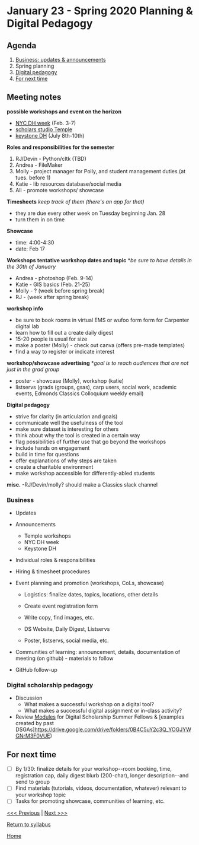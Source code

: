 #  January 23 - Spring 2020 Planning & Digital Pedagogy

## Agenda
1. [Business: updates & announcements](#meeting-notes)
2. Spring planning
2. [Digital pedagogy](#digital-scholarship-pedagogy)
3. [For next time](#for-next-time)

## Meeting notes

**possible workshops and event on the horizon**

- [NYC DH week](https://nycdh.org/dhweek/) (Feb. 3-7)
- [scholars studio Temple](https://sites.temple.edu/tudsc/)
- [keystone DH](http://keystonedh.network/2020/) (July 8th-10th)

**Roles and responsibilities for the semester**
1. RJ/Devin - Python/cltk (TBD)
2. Andrea - FileMaker
3. Molly - project manager for Polly, and student management duties (at tues. before 1)
4. Katie - lib resources database/social media
5. All - promote workshops/ showcase 


**Timesheets**
**keep track of them* (there's an app for that)*
- they are due every other week on Tuesday beginning Jan. 28
- turn them in on time 

**Showcase**
- time: 4:00-4:30
- date: Feb 17

**Workshops**
**tentative workshop dates and topic**
**be sure to have details in the 30th of January*
- Andrea - photoshop (Feb. 9-14)
- Katie - GIS basics (Feb. 21-25)
- Molly - ? (week before spring break)
- RJ - (week after spring break)

**workshop info**
- be sure to book rooms in virtual EMS or wufoo form form for Carpenter digital lab
- learn how to fill out a create daily digest 
- 15-20 people is usual for size 
- make a poster (Molly) - check out canva (offers pre-made templates)
- find a way to register or indicate interest 

**workshop/showcase advertising**
**goal is to reach audiences that are not just in the grad group*
- poster - showcase (Molly), workshop (katie)
- listservs (grads (groups, gsas), carp users, social work, academic events, Edmonds Classics Colloquium weekly email) 



**Digital pedagogy**
- strive for clarity (in articulation and goals)
- communicate well the usefulness of the tool
- make sure dataset is interesting for others
- think about why the tool is created in a certain way
- flag possibilities of further use that go beyond the workshops
- include hands on engagement 
- build in time for questions
- offer explanations of why steps are taken 
- create a charitable environment
- make workshop accessible for differently-abled students

**misc.**
-RJ/Devin/molly? should make a Classics slack channel

### Business
- Updates 
- Announcements
  - Temple workshops
  - NYC DH week
  - Keystone DH

- Individual roles & responsibilities

- Hiring & timesheet procedures

- Event planning and promotion (workshops, CoLs, showcase)
  - Logistics: finalize dates, topics, locations, other details 
  - Create event registration form
  - Write copy, find images, etc.
  
  - DS Website, Daily Digest, Listservs
  - Poster, listservs, social media, etc.
  
- Communities of learning: announcement, details, documentation of meeting (on github) - materials to follow

- GitHub follow-up

### Digital scholarship pedagogy
- Discussion
  - What makes a successful workshop on a digital tool? 
  - What makes a successful digital assignment or in-class activity?
- Review [Modules](modules/module-template.md) for Digital Scholarship Summer Fellows & [examples created by past DSGAs]https://drive.google.com/drive/folders/0B4C5uY2c3Q_YOGJYWGNrM3F0VUE) 



## For next time
- [ ] By 1/30: finalize details for your workshop--room booking, time, registration cap, daily digest blurb (200-char), longer description--and send to group
- [ ] Find materials (tutorials, videos, documentation, whatever) relevant to your workshop topic
- [ ] Tasks for promoting showcase, communities of learning, etc.

[<<< Previous](/sessions/12-17-git.md) | [Next >>>]()

[Return to syllabus](/syllabus.md)

[Home](/README.md)
